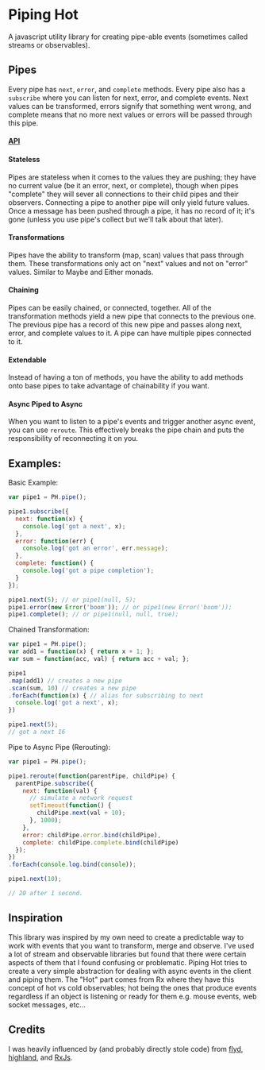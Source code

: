 # Piping Hot

A javascript utility library for creating pipe-able events (sometimes called streams or observables).

## Pipes

Every pipe has `next`, `error`, and `complete` methods. Every pipe also has a `subscribe` where you can listen for next, error, and complete events. Next values can be transformed, errors signify that something went wrong, and complete means that no more next values or errors will be passed through this pipe.

#### [API](./API.md)

#### Stateless

Pipes are stateless when it comes to the values they are pushing; they have no current value (be it an error, next, or complete), though when pipes "complete" they will sever all connections to their child pipes and their observers. Connecting a pipe to another pipe will only yield future values. Once a message has been pushed through a pipe, it has no record of it; it's gone (unless you use pipe's collect but we'll talk about that later).

#### Transformations

Pipes have the ability to transform (map, scan) values that pass through them. These transformations only act on "next" values and not on "error" values. Similar to Maybe and Either monads.

#### Chaining

Pipes can be easily chained, or connected, together. All of the transformation methods yield a new pipe that connects to the previous one. The previous pipe has a record of this new pipe and passes along next, error, and complete values to it. A pipe can have multiple pipes connected to it.

#### Extendable

Instead of having a ton of methods, you have the ability to add methods onto base pipes to take advantage of chainability if you want.


#### Async Piped to Async

When you want to listen to a pipe's events and trigger another async event, you can use `reroute`. This effectively breaks the pipe chain and puts the responsibility of reconnecting it on you.

## Examples:

Basic Example:
```javascript
var pipe1 = PH.pipe();

pipe1.subscribe({
  next: function(x) {
    console.log('got a next', x);
  },
  error: function(err) {
    console.log('got an error', err.message);
  },
  complete: function() {
    console.log('got a pipe completion');
  }
});

pipe1.next(5); // or pipe1(null, 5);
pipe1.error(new Error('boom')); // or pipe1(new Error('boom'));
pipe1.complete(); // or pipe1(null, null, true);
```

Chained Transformation:
```javascript
var pipe1 = PH.pipe();
var add1 = function(x) { return x + 1; };
var sum = function(acc, val) { return acc + val; };

pipe1
.map(add1) // creates a new pipe
.scan(sum, 10) // creates a new pipe
.forEach(function(x) { // alias for subscribing to next
  console.log('got a next', x);
})

pipe1.next(5);
// got a next 16
```

Pipe to Async Pipe (Rerouting):
```javascript
var pipe1 = PH.pipe();

pipe1.reroute(function(parentPipe, childPipe) {
  parentPipe.subscribe({
    next: function(val) {
      // simulate a network request
      setTimeout(function() {
        childPipe.next(val + 10);
      }, 1000);
    },
    error: childPipe.error.bind(childPipe),
    complete: childPipe.complete.bind(childPipe)
  });
})
.forEach(console.log.bind(console));

pipe1.next(10);

// 20 after 1 second.
```

## Inspiration

This library was inspired by my own need to create a predictable way to work with events that you want to transform, merge and observe. I've used a lot of stream and observable libraries but found that there were certain aspects of them that I found confusing or problematic. Piping Hot tries to create a very simple abstraction for dealing with async events in the client and piping them. The "Hot" part comes from Rx where they have this concept of hot vs cold observables; hot being the ones that produce events regardless if an object is listening or ready for them e.g. mouse events, web socket messages, etc...

## Credits

I was heavily influenced by (and probably directly stole code) from [flyd](https://github.com/paldepind/flyd), [highland](http://highlandjs.org), and [RxJs](https://github.com/Reactive-Extensions/RxJS).
